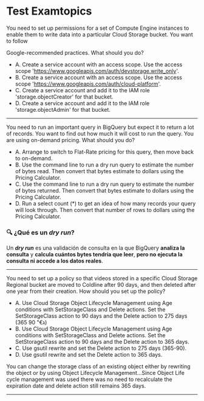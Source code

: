 # Test Examtopics

You need to set up permissions for a set of Compute Engine instances to enable them to write data into a particular Cloud Storage bucket. You want to follow

Google-recommended practices. What should you do?

- A. Create a service account with an access scope. Use the access scope 'https://www.googleapis.com/auth/devstorage.write_only'.
- B. Create a service account with an access scope. Use the access scope 'https://www.googleapis.com/auth/cloud-platform'.
- C. Create a service account and add it to the IAM role 'storage.objectCreator' for that bucket.
- D. Create a service account and add it to the IAM role 'storage.objectAdmin' for that bucket.

---

You need to run an important query in BigQuery but expect it to return a lot of records. You want to find out how much it will cost to run the query. You are using on-demand pricing. What should you do?

- A. Arrange to switch to Flat-Rate pricing for this query, then move back to on-demand.
- B. Use the command line to run a dry run query to estimate the number of bytes read. Then convert that bytes estimate to dollars using the Pricing Calculator.
- C. Use the command line to run a dry run query to estimate the number of bytes returned. Then convert that bytes estimate to dollars using the Pricing Calculator.
- D. Run a select count (*) to get an idea of how many records your query will look through. Then convert that number of rows to dollars using the Pricing Calculator.

### 🔍 ¿Qué es un *dry run*?

Un ***dry run*** es una validación de consulta en la que BigQuery **analiza la consulta** y **calcula cuántos bytes tendría que leer**, **pero no ejecuta la consulta ni accede a los datos reales**.

---

You need to set up a policy so that videos stored in a specific Cloud Storage Regional bucket are moved to Coldline after 90 days, and then deleted after one year from their creation. How should you set up the policy?

- A. Use Cloud Storage Object Lifecycle Management using Age conditions with SetStorageClass and Delete actions. Set the SetStorageClass action to 90 days and the Delete action to 275 days (365 ג€" 90)
- B. Use Cloud Storage Object Lifecycle Management using Age conditions with SetStorageClass and Delete actions. Set the SetStorageClass action to 90 days and the Delete action to 365 days.
- C. Use gsutil rewrite and set the Delete action to 275 days (365-90).
- D. Use gsutil rewrite and set the Delete action to 365 days.

You can change the storage class of an existing object either by rewriting the object or by using Object Lifecycle Management...Since Object Life cycle management was used there was no need to recalculate the expiration date and delete action still remains 365 days.

---